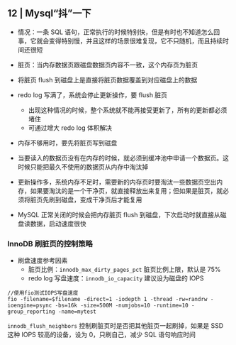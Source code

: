 ## 12 | Mysql“抖”一下

- 情况：一条 SQL 语句，正常执行的时候特别快，但是有时也不知道怎么回事，它就会变得特别慢，并且这样的场景很难复现，它不只随机，而且持续时间还很短
- 脏页：当内存数据页跟磁盘数据页内容不一致，这个内存页为脏页
- 将脏页 flush 到磁盘上是直接将脏页数据覆盖到对应磁盘上的数据

- redo log 写满了，系统会停止更新操作，要 flush 脏页
    - 出现这种情况的时候，整个系统就不能再接受更新了，所有的更新都必须堵住
    - 可通过增大 redo log 体积解决
- 内存不够用时，要先将脏页写到磁盘
- 当要读入的数据页没有在内存的时候，就必须到缓冲池中申请一个数据页。这时候只能把最久不使用的数据页从内存中淘汰掉
- 更新操作多，系统内存不足时，需要新的内存页时要淘汰一些数据页空出内存，如果要淘汰的是一个干净页，就直接释放出来复用；但如果是脏页，就必须将脏页先刷到磁盘，变成干净页后才能复用
- MySQL 正常关闭的时候会把内存脏页 flush 到磁盘，下次启动时就直接从磁盘读数据，启动速度很快

### InnoDB 刷脏页的控制策略

- 刷盘速度参考因素
  - 脏页比例：`innodb_max_dirty_pages_pct` 脏页比例上限，默认是 75%
  - redo log 写盘速度：`innodb_io_capacity` 建议设为磁盘的 IOPS

```
//使用fio测试IOPS写盘速度
fio -filename=$filename -direct=1 -iodepth 1 -thread -rw=randrw -ioengine=psync -bs=16k -size=500M -numjobs=10 -runtime=10 -group_reporting -name=mytest
```

`innodb_flush_neighbors` 控制刷脏页时是否把其他脏页一起刷掉，如果是 SSD 这种 IOPS 较高的设备，设为 0，只刷自己，减少 SQL 语句响应时间
